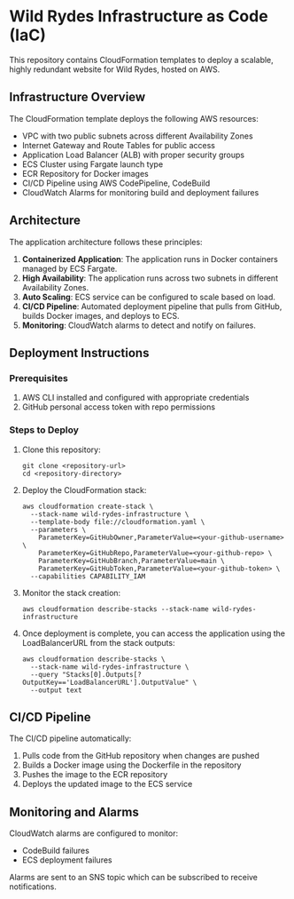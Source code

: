 # Wild Rydes Infrastructure as Code (IaC)

This repository contains CloudFormation templates to deploy a scalable, highly redundant website for Wild Rydes, hosted on AWS.

## Infrastructure Overview

The CloudFormation template deploys the following AWS resources:

- VPC with two public subnets across different Availability Zones
- Internet Gateway and Route Tables for public access
- Application Load Balancer (ALB) with proper security groups
- ECS Cluster using Fargate launch type
- ECR Repository for Docker images
- CI/CD Pipeline using AWS CodePipeline, CodeBuild
- CloudWatch Alarms for monitoring build and deployment failures

## Architecture

The application architecture follows these principles:

1. **Containerized Application**: The application runs in Docker containers managed by ECS Fargate.
2. **High Availability**: The application runs across two subnets in different Availability Zones.
3. **Auto Scaling**: ECS service can be configured to scale based on load.
4. **CI/CD Pipeline**: Automated deployment pipeline that pulls from GitHub, builds Docker images, and deploys to ECS.
5. **Monitoring**: CloudWatch alarms to detect and notify on failures.

## Deployment Instructions

### Prerequisites

1. AWS CLI installed and configured with appropriate credentials
2. GitHub personal access token with repo permissions

### Steps to Deploy

1. Clone this repository:
   ```
   git clone <repository-url>
   cd <repository-directory>
   ```

2. Deploy the CloudFormation stack:
   ```
   aws cloudformation create-stack \
     --stack-name wild-rydes-infrastructure \
     --template-body file://cloudformation.yaml \
     --parameters \
       ParameterKey=GitHubOwner,ParameterValue=<your-github-username> \
       ParameterKey=GitHubRepo,ParameterValue=<your-github-repo> \
       ParameterKey=GitHubBranch,ParameterValue=main \
       ParameterKey=GitHubToken,ParameterValue=<your-github-token> \
     --capabilities CAPABILITY_IAM
   ```

3. Monitor the stack creation:
   ```
   aws cloudformation describe-stacks --stack-name wild-rydes-infrastructure
   ```

4. Once deployment is complete, you can access the application using the LoadBalancerURL from the stack outputs:
   ```
   aws cloudformation describe-stacks \
     --stack-name wild-rydes-infrastructure \
     --query "Stacks[0].Outputs[?OutputKey=='LoadBalancerURL'].OutputValue" \
     --output text
   ```

## CI/CD Pipeline

The CI/CD pipeline automatically:

1. Pulls code from the GitHub repository when changes are pushed
2. Builds a Docker image using the Dockerfile in the repository
3. Pushes the image to the ECR repository
4. Deploys the updated image to the ECS service

## Monitoring and Alarms

CloudWatch alarms are configured to monitor:
- CodeBuild failures
- ECS deployment failures

Alarms are sent to an SNS topic which can be subscribed to receive notifications. 